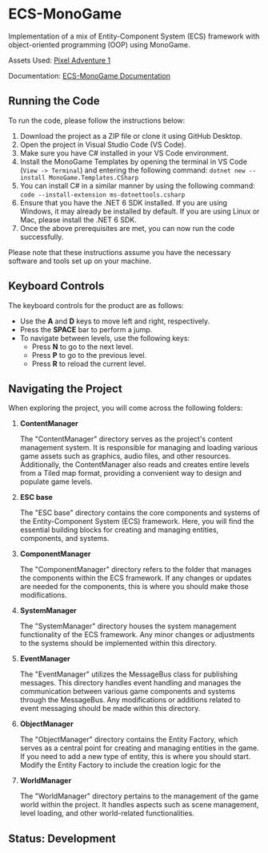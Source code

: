 # ECS-MonoGame

Implementation of a mix of Entity-Component System (ECS) framework with object-oriented programming (OOP) using MonoGame.

Assets Used: [Pixel Adventure 1](https://pixelfrog-assets.itch.io/pixel-adventure-1)

Documentation: [ECS-MonoGame Documentation](https://dreamystranger.github.io/ECS-MonoGame/annotated.html)

## Running the Code

To run the code, please follow the instructions below:

1. Download the project as a ZIP file or clone it using GitHub Desktop.
2. Open the project in Visual Studio Code (VS Code).
3. Make sure you have C# installed in your VS Code environment.
4. Install the MonoGame Templates by opening the terminal in VS Code (`View -> Terminal`) and entering the following command: `dotnet new --install MonoGame.Templates.CSharp`
5. You can install C# in a similar manner by using the following command: `code --install-extension ms-dotnettools.csharp`
6. Ensure that you have the .NET 6 SDK installed. If you are using Windows, it may already be installed by default. If you are using Linux or Mac, please install the .NET 6 SDK.
7. Once the above prerequisites are met, you can now run the code successfully.

Please note that these instructions assume you have the necessary software and tools set up on your machine.

## Keyboard Controls

The keyboard controls for the product are as follows:

- Use the **A** and **D** keys to move left and right, respectively.
- Press the **SPACE** bar to perform a jump.
- To navigate between levels, use the following keys:
  - Press **N** to go to the next level.
  - Press **P** to go to the previous level.
  - Press **R** to reload the current level.

## Navigating the Project

When exploring the project, you will come across the following folders:

1. **ContentManager**

   The "ContentManager" directory serves as the project's content management system. It is responsible for managing and loading various game assets such as graphics, audio files, and other resources. Additionally, the ContentManager also reads and creates entire levels from a Tiled map format, providing a convenient way to design and populate game levels.

2. **ESC base**

   The "ESC base" directory contains the core components and systems of the Entity-Component System (ECS) framework. Here, you will find the essential building blocks for creating and managing entities, components, and systems.

3. **ComponentManager**

   The "ComponentManager" directory refers to the folder that manages the components within the ECS framework. If any changes or updates are needed for the components, this is where you should make those modifications.

4. **SystemManager**

   The "SystemManager" directory houses the system management functionality of the ECS framework. Any minor changes or adjustments to the systems should be implemented within this directory.

5. **EventManager**

   The "EventManager" utilizes the MessageBus class for publishing messages. This directory handles event handling and manages the communication between various game components and systems through the MessageBus. Any modifications or additions related to event messaging should be made within this directory.

6. **ObjectManager**

   The "ObjectManager" directory contains the Entity Factory, which serves as a central point for creating and managing entities in the game. If you need to add a new type of entity, this is where you should start. Modify the Entity Factory to include the creation logic for the

7. **WorldManager**

    The "WorldManager" directory pertains to the management of the game world within the project. It handles aspects such as scene management, level loading, and other world-related functionalities.

## Status: Development

